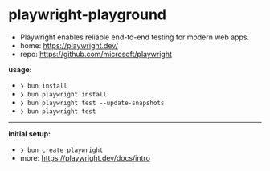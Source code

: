 # playwright-playground

- Playwright enables reliable end-to-end testing for modern web apps.
- home: https://playwright.dev/
- repo: https://github.com/microsoft/playwright

**usage:**

- `❯ bun install`
- `❯ bun playwright install`
- `❯ bun playwright test --update-snapshots`
- `❯ bun playwright test`

---

**initial setup:**

- `❯ bun create playwright`
- more: https://playwright.dev/docs/intro
